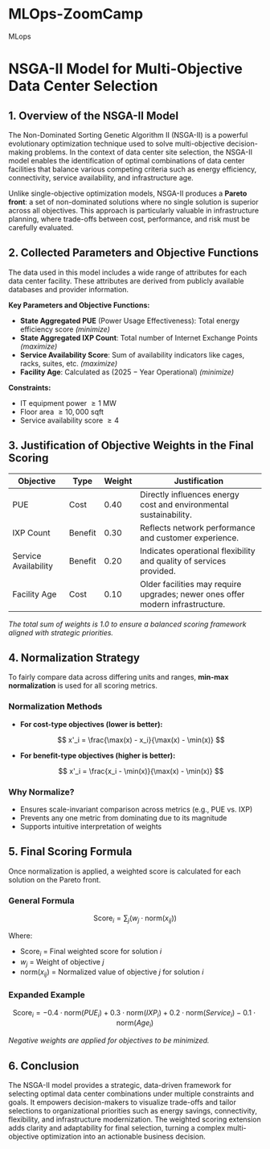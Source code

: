 # MLOps-ZoomCamp
MLops


# NSGA-II Model for Multi-Objective Data Center Selection

## 1. Overview of the NSGA-II Model

The Non-Dominated Sorting Genetic Algorithm II (NSGA-II) is a powerful evolutionary optimization technique used to solve multi-objective decision-making problems. In the context of data center site selection, the NSGA-II model enables the identification of optimal combinations of data center facilities that balance various competing criteria such as energy efficiency, connectivity, service availability, and infrastructure age.

Unlike single-objective optimization models, NSGA-II produces a **Pareto front**: a set of non-dominated solutions where no single solution is superior across all objectives. This approach is particularly valuable in infrastructure planning, where trade-offs between cost, performance, and risk must be carefully evaluated.

## 2. Collected Parameters and Objective Functions

The data used in this model includes a wide range of attributes for each data center facility. These attributes are derived from publicly available databases and provider information.

**Key Parameters and Objective Functions:**

- **State Aggregated PUE** (Power Usage Effectiveness): Total energy efficiency score *(minimize)*
- **State Aggregated IXP Count**: Total number of Internet Exchange Points *(maximize)*
- **Service Availability Score**: Sum of availability indicators like cages, racks, suites, etc. *(maximize)*
- **Facility Age**: Calculated as $(2025 - \text{Year Operational})$ *(minimize)*

**Constraints:**

- IT equipment power $\geq 1$ MW  
- Floor area $\geq 10{,}000$ sqft  
- Service availability score $\geq 4$

## 3. Justification of Objective Weights in the Final Scoring

| Objective            | Type     | Weight | Justification                                                                 |
|----------------------|----------|--------|------------------------------------------------------------------------------|
| PUE                  | Cost     | 0.40   | Directly influences energy cost and environmental sustainability.            |
| IXP Count            | Benefit  | 0.30   | Reflects network performance and customer experience.                        |
| Service Availability | Benefit  | 0.20   | Indicates operational flexibility and quality of services provided.          |
| Facility Age         | Cost     | 0.10   | Older facilities may require upgrades; newer ones offer modern infrastructure.|

*The total sum of weights is 1.0 to ensure a balanced scoring framework aligned with strategic priorities.*

## 4. Normalization Strategy

To fairly compare data across differing units and ranges, **min-max normalization** is used for all scoring metrics.

### Normalization Methods

- **For cost-type objectives (lower is better):**

  $$
  x'_i = \frac{\max(x) - x_i}{\max(x) - \min(x)}
  $$

- **For benefit-type objectives (higher is better):**

  $$
  x'_i = \frac{x_i - \min(x)}{\max(x) - \min(x)}
  $$

### Why Normalize?

- Ensures scale-invariant comparison across metrics (e.g., PUE vs. IXP)
- Prevents any one metric from dominating due to its magnitude
- Supports intuitive interpretation of weights

## 5. Final Scoring Formula

Once normalization is applied, a weighted score is calculated for each solution on the Pareto front.

### General Formula

$$
\text{Score}_i = \sum_j \left(w_j \cdot \text{norm}(x_{ij})\right)
$$

Where:  
- $\text{Score}_i$ = Final weighted score for solution $i$  
- $w_j$ = Weight of objective $j$  
- $\text{norm}(x_{ij})$ = Normalized value of objective $j$ for solution $i$

### Expanded Example

$$
\text{Score}_i = -0.4 \cdot \text{norm}(PUE_i) +
                 0.3 \cdot \text{norm}(IXP_i) +
                 0.2 \cdot \text{norm}(Service_i) -
                 0.1 \cdot \text{norm}(Age_i)
$$

*Negative weights are applied for objectives to be minimized.*

## 6. Conclusion

The NSGA-II model provides a strategic, data-driven framework for selecting optimal data center combinations under multiple constraints and goals. It empowers decision-makers to visualize trade-offs and tailor selections to organizational priorities such as energy savings, connectivity, flexibility, and infrastructure modernization. The weighted scoring extension adds clarity and adaptability for final selection, turning a complex multi-objective optimization into an actionable business decision.
